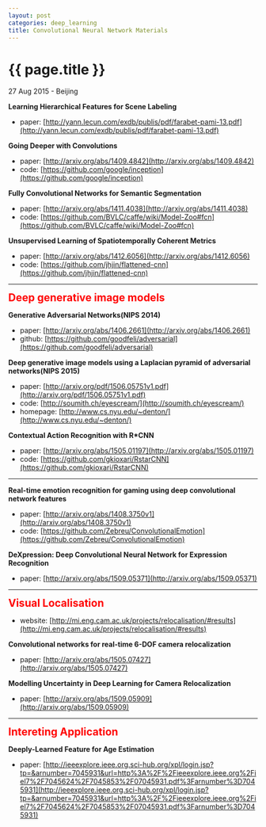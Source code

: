```yaml
---
layout: post
categories: deep_learning
title: Convolutional Neural Network Materials
---
```


{{ page.title }}
================

<p class="meta">27 Aug 2015 - Beijing</p>

**Learning Hierarchical Features for Scene Labeling**

- paper: [http://yann.lecun.com/exdb/publis/pdf/farabet-pami-13.pdf](http://yann.lecun.com/exdb/publis/pdf/farabet-pami-13.pdf)

**Going Deeper with Convolutions**

- paper: [http://arxiv.org/abs/1409.4842](http://arxiv.org/abs/1409.4842)
- code: [https://github.com/google/inception](https://github.com/google/inception)

**Fully Convolutional Networks for Semantic Segmentation**

- paper: [http://arxiv.org/abs/1411.4038](http://arxiv.org/abs/1411.4038)
- code: [https://github.com/BVLC/caffe/wiki/Model-Zoo#fcn](https://github.com/BVLC/caffe/wiki/Model-Zoo#fcn)

**Unsupervised Learning of Spatiotemporally Coherent Metrics**

- paper: [http://arxiv.org/abs/1412.6056](http://arxiv.org/abs/1412.6056)
- code: [https://github.com/jhjin/flattened-cnn](https://github.com/jhjin/flattened-cnn)

_ _ _

<span style="color: red; font-size: 150%; font-weight: bold;">
Deep generative image models
</span>

**Generative Adversarial Networks(NIPS 2014)**

- paper: [http://arxiv.org/abs/1406.2661](http://arxiv.org/abs/1406.2661)
- github: [https://github.com/goodfeli/adversarial](https://github.com/goodfeli/adversarial)

**Deep generative image models using a Laplacian pyramid of adversarial networks(NIPS 2015)**

- paper: [http://arxiv.org/pdf/1506.05751v1.pdf](http://arxiv.org/pdf/1506.05751v1.pdf)
- code: [http://soumith.ch/eyescream/](http://soumith.ch/eyescream/)
- homepage: [http://www.cs.nyu.edu/~denton/](http://www.cs.nyu.edu/~denton/)

**Contextual Action Recognition with R*CNN**

- paper: [http://arxiv.org/abs/1505.01197](http://arxiv.org/abs/1505.01197)
- code: [https://github.com/gkioxari/RstarCNN](https://github.com/gkioxari/RstarCNN)

_ _ _

**Real-time emotion recognition for gaming using deep convolutional network features**

- paper: [http://arxiv.org/abs/1408.3750v1](http://arxiv.org/abs/1408.3750v1)
- code: [https://github.com/Zebreu/ConvolutionalEmotion](https://github.com/Zebreu/ConvolutionalEmotion)

**DeXpression: Deep Convolutional Neural Network for Expression Recognition**

- paper: [http://arxiv.org/abs/1509.05371](http://arxiv.org/abs/1509.05371)

_ _ _

<span style="color: red; font-size: 150%; font-weight: bold;">
Visual Localisation
</span>

- website: [http://mi.eng.cam.ac.uk/projects/relocalisation/#results](http://mi.eng.cam.ac.uk/projects/relocalisation/#results)

**Convolutional networks for real-time 6-DOF camera relocalization**

- paper: [http://arxiv.org/abs/1505.07427](http://arxiv.org/abs/1505.07427)

**Modelling Uncertainty in Deep Learning for Camera Relocalization**

- paper: [http://arxiv.org/abs/1509.05909](http://arxiv.org/abs/1509.05909)

_ _ _

<span style="color: red; font-size: 150%; font-weight: bold;">
Intereting Application
</span>

**Deeply-Learned Feature for Age Estimation**

- paper: [http://ieeexplore.ieee.org.sci-hub.org/xpl/login.jsp?tp=&arnumber=7045931&url=http%3A%2F%2Fieeexplore.ieee.org%2Fiel7%2F7045624%2F7045853%2F07045931.pdf%3Farnumber%3D7045931](http://ieeexplore.ieee.org.sci-hub.org/xpl/login.jsp?tp=&arnumber=7045931&url=http%3A%2F%2Fieeexplore.ieee.org%2Fiel7%2F7045624%2F7045853%2F07045931.pdf%3Farnumber%3D7045931)
